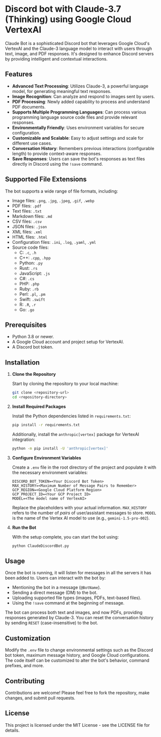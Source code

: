 # Discord bot with Claude-3.7 (Thinking) using Google Cloud VertexAI

Claude Bot is a sophisticated Discord bot that leverages Google Cloud's VertexAI and the Claude-3 language model to interact with users through text, image, and PDF responses. It's designed to enhance Discord servers by providing intelligent and contextual interactions.

## Features

- **Advanced Text Processing**: Utilizes Claude-3, a powerful language model, for generating meaningful text responses.
- **Image Recognition**: Can analyze and respond to images sent by users.
- **PDF Processing**: Newly added capability to process and understand PDF documents.
- **Supports Multiple Programming Languages**: Can process various programming language source code files and provide relevant responses.
- **Environmentally Friendly**: Uses environment variables for secure configuration.
- **Customizable and Scalable**: Easy to adjust settings and scale for different use cases.
- **Conversation History**: Remembers previous interactions (configurable length) to provide context-aware responses.
- **Save Responses**: Users can save the bot's responses as text files directly in Discord using the `!save` command.

## Supported File Extensions

The bot supports a wide range of file formats, including:

-   Image files: `.png`, `.jpg`, `.jpeg`, `.gif`, `.webp`
-   PDF files: `.pdf`
-   Text files: `.txt`
-   Markdown files: `.md`
-   CSV files: `.csv`
-   JSON files: `.json`
-   XML files: `.xml`
-   HTML files: `.html`
-   Configuration files: `.ini`, `.log`, `.yaml`, `.yml`
-   Source code files:
    -   C: `.c`, `.h`
    -   C++: `.cpp`, `.hpp`
    -   Python: `.py`
    -   Rust: `.rs`
    -   JavaScript: `.js`
    -   C#: `.cs`
    -   PHP: `.php`
    -   Ruby: `.rb`
    -   Perl: `.pl`, `.pm`
    -   Swift: `.swift`
    -   R: `.R`, `.r`
    -   Go: `.go`

## Prerequisites

-   Python 3.8 or newer.
-   A Google Cloud account and project setup for VertexAI.
-   A Discord bot token.

## Installation

1.  **Clone the Repository**

    Start by cloning the repository to your local machine:

    ```bash
    git clone <repository-url>
    cd <repository-directory>
    ```

2.  **Install Required Packages**

    Install the Python dependencies listed in `requirements.txt`:

    ```bash
    pip install -r requirements.txt
    ```

    Additionally, install the `anthropic[vertex]` package for VertexAI integration:

    ```bash
    python -m pip install -U 'anthropic[vertex]'
    ```

3.  **Configure Environment Variables**

    Create a `.env` file in the root directory of the project and populate it with the necessary environment variables:

    ```
    DISCORD_BOT_TOKEN=<Your Discord Bot Token>
    MAX_HISTORY=<Maximum Number of Message Pairs to Remember>
    GCP_REGION=<Google Cloud Platform Region>
    GCP_PROJECT_ID=<Your GCP Project ID>
    MODEL=<The model name of VertexAI>
    ```

    Replace the placeholders with your actual information.  `MAX_HISTORY` refers to the number of *pairs* of user/assistant messages to store.  `MODEL` is the name of the Vertex AI model to use (e.g., `gemini-1.5-pro-002`).

4.  **Run the Bot**

    With the setup complete, you can start the bot using:

    ```bash
    python ClaudeDiscordBot.py
    ```

## Usage

Once the bot is running, it will listen for messages in all the servers it has been added to. Users can interact with the bot by:

-   Mentioning the bot in a message (`@BotName`).
-   Sending a direct message (DM) to the bot.
-   Uploading supported file types (images, PDFs, text-based files).
- Using the `!save` command at the beginning of message.

The bot can process both text and images, and now PDFs, providing responses generated by Claude-3. You can reset the conversation history by sending `RESET` (case-insensitive) to the bot.

## Customization

Modify the `.env` file to change environmental settings such as the Discord bot token, maximum message history, and Google Cloud configurations. The code itself can be customized to alter the bot's behavior, command prefixes, and more.

## Contributing

Contributions are welcome! Please feel free to fork the repository, make changes, and submit pull requests.

## License

This project is licensed under the MIT License - see the LICENSE file for details.
